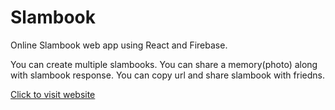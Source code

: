 # Slambook
Online Slambook web app using React and Firebase.

You can create multiple slambooks.
You can share a memory(photo) along with slambook response.
You can copy url and share slambook with friedns.

[Click to visit website](https://online-slambook.netlify.app/)
